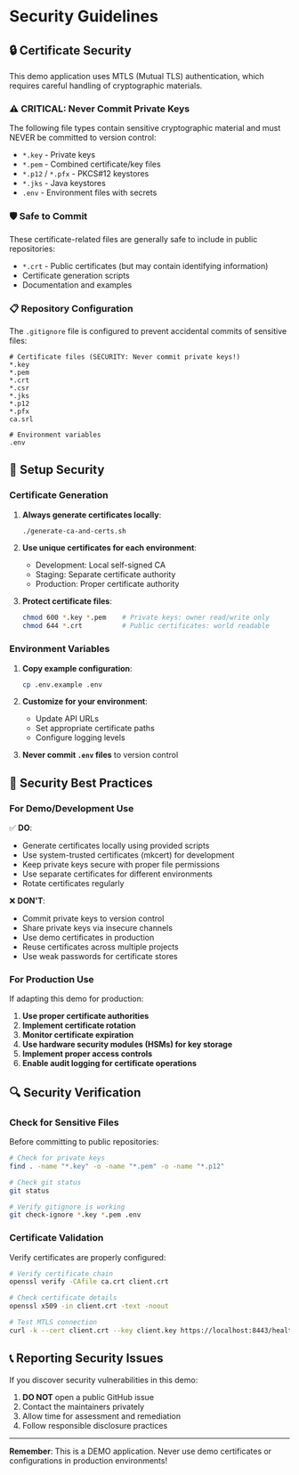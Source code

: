 # Security Guidelines

## 🔒 Certificate Security

This demo application uses MTLS (Mutual TLS) authentication, which requires careful handling of cryptographic materials.

### ⚠️ CRITICAL: Never Commit Private Keys

The following file types contain sensitive cryptographic material and must NEVER be committed to version control:

- `*.key` - Private keys
- `*.pem` - Combined certificate/key files
- `*.p12` / `*.pfx` - PKCS#12 keystores
- `*.jks` - Java keystores
- `.env` - Environment files with secrets

### 🛡️ Safe to Commit

These certificate-related files are generally safe to include in public repositories:

- `*.crt` - Public certificates (but may contain identifying information)
- Certificate generation scripts
- Documentation and examples

### 📋 Repository Configuration

The `.gitignore` file is configured to prevent accidental commits of sensitive files:

```gitignore
# Certificate files (SECURITY: Never commit private keys!)
*.key
*.pem
*.crt
*.csr
*.jks
*.p12
*.pfx
ca.srl

# Environment variables
.env
```

## 🔧 Setup Security

### Certificate Generation

1. **Always generate certificates locally**:
   ```bash
   ./generate-ca-and-certs.sh
   ```

2. **Use unique certificates for each environment**:
   - Development: Local self-signed CA
   - Staging: Separate certificate authority
   - Production: Proper certificate authority

3. **Protect certificate files**:
   ```bash
   chmod 600 *.key *.pem    # Private keys: owner read/write only
   chmod 644 *.crt          # Public certificates: world readable
   ```

### Environment Variables

1. **Copy example configuration**:
   ```bash
   cp .env.example .env
   ```

2. **Customize for your environment**:
   - Update API URLs
   - Set appropriate certificate paths
   - Configure logging levels

3. **Never commit `.env` files** to version control

## 🚨 Security Best Practices

### For Demo/Development Use

✅ **DO**:
- Generate certificates locally using provided scripts
- Use system-trusted certificates (mkcert) for development
- Keep private keys secure with proper file permissions
- Use separate certificates for different environments
- Rotate certificates regularly

❌ **DON'T**:
- Commit private keys to version control
- Share private keys via insecure channels
- Use demo certificates in production
- Reuse certificates across multiple projects
- Use weak passwords for certificate stores

### For Production Use

If adapting this demo for production:

1. **Use proper certificate authorities**
2. **Implement certificate rotation**
3. **Monitor certificate expiration**
4. **Use hardware security modules (HSMs) for key storage**
5. **Implement proper access controls**
6. **Enable audit logging for certificate operations**

## 🔍 Security Verification

### Check for Sensitive Files

Before committing to public repositories:

```bash
# Check for private keys
find . -name "*.key" -o -name "*.pem" -o -name "*.p12"

# Check git status
git status

# Verify gitignore is working
git check-ignore *.key *.pem .env
```

### Certificate Validation

Verify certificates are properly configured:

```bash
# Verify certificate chain
openssl verify -CAfile ca.crt client.crt

# Check certificate details
openssl x509 -in client.crt -text -noout

# Test MTLS connection
curl -k --cert client.crt --key client.key https://localhost:8443/health
```

## 📞 Reporting Security Issues

If you discover security vulnerabilities in this demo:

1. **DO NOT** open a public GitHub issue
2. Contact the maintainers privately
3. Allow time for assessment and remediation
4. Follow responsible disclosure practices

---

**Remember**: This is a DEMO application. Never use demo certificates or configurations in production environments!